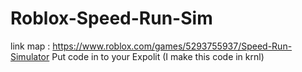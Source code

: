 # Roblox-Speed-Run-Sim
link map : https://www.roblox.com/games/5293755937/Speed-Run-Simulator
Put code in to your Expolit (I make this code in krnl)
